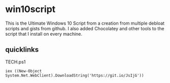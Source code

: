# win10script
This is the Ultimate Windows 10 Script from a creation from multiple debloat scripts and gists from github. I also added Chocolatey and other tools to the script that I install on every machine.

## quicklinks
TECH.ps1

``iex ((New-Object System.Net.WebClient).DownloadString('https://git.io/JsIjG'))``

